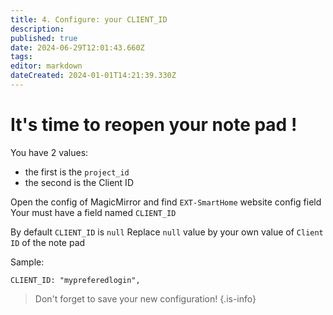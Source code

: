 ```yaml
---
title: 4. Configure: your CLIENT_ID
description: 
published: true
date: 2024-06-29T12:01:43.660Z
tags: 
editor: markdown
dateCreated: 2024-01-01T14:21:39.330Z
---
```


# It's time to reopen your note pad !

You have 2 values: 
  * the first is the `project_id`
  * the second is the Client ID

Open the config of MagicMirror and find `EXT-SmartHome` website config field
Your must have a field named `CLIENT_ID`

By default `CLIENT_ID` is `null`
Replace `null` value by your own value of `Client ID` of the note pad

Sample:

```
CLIENT_ID: "mypreferedlogin",
```

> Don't forget to save your new configuration!
{.is-info}